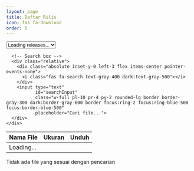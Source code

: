 ```yaml
---
layout: page
title: Daftar Rilis
icon: fas fa-download
order: 5
---
```


<script src="https://unpkg.com/@tailwindcss/browser@4"></script>

<style type="text/tailwindcss">
  @theme {
    --color-clifford: #da373d;
  }
</style>

<div class="space-y-4">
  <!-- Release selector and search container -->
  <div class="rounded-lg shadow p-4">
    <div class="grid md:grid-cols-2 gap-4">
      <!-- Release selector -->
      <div>
        <select id="releaseSelector" 
                class="w-full px-4 py-2 rounded-lg border border-gray-300 dark:border-gray-600 border focus:ring-2 focus:ring-blue-500 focus:border-blue-500">
          <option value="">Loading releases...</option>
        </select>
      </div>
      
      <!-- Search box -->
      <div class="relative">
        <div class="absolute inset-y-0 left-3 flex items-center pointer-events-none">
          <i class="fas fa-search text-gray-400 dark:text-gray-500"></i>
        </div>
        <input type="text" 
               id="searchInput" 
               class="w-full pl-10 pr-4 py-2 rounded-lg border border-gray-300 dark:border-gray-600 border focus:ring-2 focus:ring-blue-500 focus:border-blue-500"
               placeholder="Cari file...">
      </div>
    </div>
  </div>

  <!-- Table container -->
  <div class="rounded-lg shadow overflow-hidden">
    <div class="overflow-x-auto max-h-[600px]">
      <table class="w-full border-collapse border">
        <thead>
          <tr>
            <th class="px-4 py-3 text-left text-sm font-semibold border">
              Nama File
            </th>
            <th class="px-4 py-3 text-left text-sm font-semibold border w-32">
              Ukuran
            </th>
            <th class="px-4 py-3 text-center text-sm font-semibold border w-24">
              Unduh
            </th>
          </tr>
        </thead>
        <tbody id="release-list" class="divide-y divide-gray-200 dark:divide-gray-700">
          <tr>
            <td colspan="3" class="px-4 py-3 text-center text-gray-500 dark:text-gray-400">
              Loading...
            </td>
          </tr>
        </tbody>
      </table>
    </div>
  </div>

  <!-- No results message -->
  <div id="noResults" class="hidden bg-yellow-50 dark:bg-yellow-900 text-yellow-800 dark:text-yellow-100 rounded-lg p-4 text-center">
    Tidak ada file yang sesuai dengan pencarian
  </div>
</div>

<script src="{{ '/assets/js/fetch-releases.js' | relative_url }}"></script>